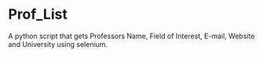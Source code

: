 # Prof_List
A python script that gets Professors Name, Field of Interest, E-mail, Website and University using selenium.
